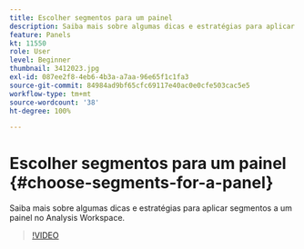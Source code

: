 ```yaml
---
title: Escolher segmentos para um painel
description: Saiba mais sobre algumas dicas e estratégias para aplicar segmentos a um painel no Analysis Workspace.
feature: Panels
kt: 11550
role: User
level: Beginner
thumbnail: 3412023.jpg
exl-id: 087ee2f8-4eb6-4b3a-a7aa-96e65f1c1fa3
source-git-commit: 84984ad9bf65cfc69117e40ac0e0cfe503cac5e5
workflow-type: tm+mt
source-wordcount: '38'
ht-degree: 100%

---
```


# Escolher segmentos para um painel {#choose-segments-for-a-panel}

Saiba mais sobre algumas dicas e estratégias para aplicar segmentos a um painel no Analysis Workspace.

>[!VIDEO](https://video.tv.adobe.com/v/3412023/?quality=12&learn=on)
